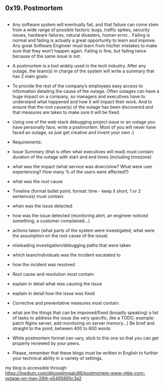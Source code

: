 ## 0x19. Postmortem

<p><a href="https://youtu.be/rp5cVMNmbro" target="_blank"><img src="https://s3.amazonaws.com/intranet-projects-files/holbertonschool-sysadmin_devops/294/tWUPWmR.png" alt="" loading="lazy" style=""></a></p>

- Any software system will eventually fail, and that failure can come stem from a wide range of possible factors: bugs, traffic spikes, security issues, hardware failures, natural disasters, human error… Failing is normal and failing is actually a great opportunity to learn and improve. Any great Software Engineer must learn from his/her mistakes to make sure that they won’t happen again. Failing is fine, but failing twice because of the same issue is not.

- A postmortem is a tool widely used in the tech industry. After any outage, the team(s) in charge of the system will write a summary that has 2 main goals:

- To provide the rest of the company’s employees easy access to information detailing the cause of the outage. Often outages can have a huge impact on a company, so managers and executives have to understand what happened and how it will impact their work.
And to ensure that the root cause(s) of the outage has been discovered and that measures are taken to make sure it will be fixed.

- Using one of the web stack debugging project issue or an outage you have personally face, write a postmortem. Most of you will never have faced an outage, so just get creative and invent your own :)

- Requirements:

- Issue Summary (that is often what executives will read) must contain:
duration of the outage with start and end times (including timezone)
- what was the impact (what service was down/slow? What were user experiencing? How many % of the users were affected?)
- what was the root cause
- Timeline (format bullet point, format: time - keep it short, 1 or 2 sentences) must contain:

- when was the issue detected
- how was the issue detected (monitoring alert, an engineer noticed something, a customer complained…)
- actions taken (what parts of the system were investigated, what were the assumption on the root cause of the issue)
- misleading investigation/debugging paths that were taken
- which team/individuals was the incident escalated to
- how the incident was resolved
- Root cause and resolution must contain:

- explain in detail what was causing the issue
- explain in detail how the issue was fixed
- Corrective and preventative measures must contain:

- what are the things that can be improved/fixed (broadly speaking)
a list of tasks to address the issue (be very specific, like a TODO, example: patch Nginx server, add monitoring on server memory…)
Be brief and straight to the point, between 400 to 600 words

- While postmortem format can vary, stick to this one so that you can get properly reviewed by your peers.

- Please, remember that these blogs must be written in English to further your technical ability in a variety of settings.

my blog is accessible through: https://medium.com/@josephngalu96/postmortem-www-mbe-com-outage-on-may-26th-e5495895c3a2